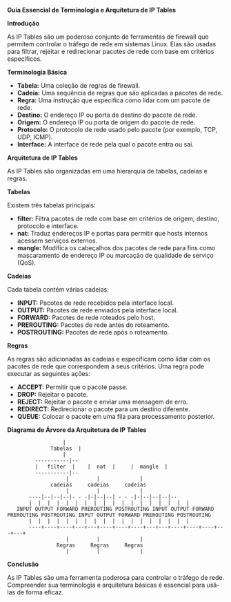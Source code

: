 **Guia Essencial de Terminologia e Arquitetura de IP Tables**

**Introdução**

As IP Tables são um poderoso conjunto de ferramentas de firewall que permitem controlar o tráfego de rede em sistemas Linux. Elas são usadas para filtrar, rejeitar e redirecionar pacotes de rede com base em critérios específicos.

**Terminologia Básica**

* **Tabela:** Uma coleção de regras de firewall.
* **Cadeia:** Uma sequência de regras que são aplicadas a pacotes de rede.
* **Regra:** Uma instrução que especifica como lidar com um pacote de rede.
* **Destino:** O endereço IP ou porta de destino do pacote de rede.
* **Origem:** O endereço IP ou porta de origem do pacote de rede.
* **Protocolo:** O protocolo de rede usado pelo pacote (por exemplo, TCP, UDP, ICMP).
* **Interface:** A interface de rede pela qual o pacote entra ou sai.

**Arquitetura de IP Tables**

As IP Tables são organizadas em uma hierarquia de tabelas, cadeias e regras.

**Tabelas**

Existem três tabelas principais:

* **filter:** Filtra pacotes de rede com base em critérios de origem, destino, protocolo e interface.
* **nat:** Traduz endereços IP e portas para permitir que hosts internos acessem serviços externos.
* **mangle:** Modifica os cabeçalhos dos pacotes de rede para fins como mascaramento de endereço IP ou marcação de qualidade de serviço (QoS).

**Cadeias**

Cada tabela contém várias cadeias:

* **INPUT:** Pacotes de rede recebidos pela interface local.
* **OUTPUT:** Pacotes de rede enviados pela interface local.
* **FORWARD:** Pacotes de rede roteados pelo host.
* **PREROUTING:** Pacotes de rede antes do roteamento.
* **POSTROUTING:** Pacotes de rede após o roteamento.

**Regras**

As regras são adicionadas às cadeias e especificam como lidar com os pacotes de rede que correspondem a seus critérios. Uma regra pode executar as seguintes ações:

* **ACCEPT:** Permitir que o pacote passe.
* **DROP:** Rejeitar o pacote.
* **REJECT:** Rejeitar o pacote e enviar uma mensagem de erro.
* **REDIRECT:** Redirecionar o pacote para um destino diferente.
* **QUEUE:** Colocar o pacote em uma fila para processamento posterior.

**Diagrama de Árvore da Arquitetura de IP Tables**

```
                  |
              Tabelas  |
                  |
         -----------|--
         |   filter  |    |  nat  |     |  mangle  |
         -----------|--
                   |         |             |
              cadeias     cadeias     cadeias
                   |         |             |
       ----|--|--|--|- - -|-|--|--| - - -|-|--|--|--|--
       |  |  |  |  |  |  |  |  |  |  |  |  |  |  |  |  |  |
   INPUT OUTPUT FORWARD PREROUTING POSTROUTING INPUT OUTPUT FORWARD PREROUTING POSTROUTING INPUT OUTPUT FORWARD PREROUTING POSTROUTING
       |  |  |  |  |  |  |  |  |  |  |  |  |  |  |  |  |  |
       ----+----+----+---+---+----+----+----+---+---+----+----+----+---+---+
                   |         |             |
                Regras     Regras     Regras
                   |         |             |
```

**Conclusão**

As IP Tables são uma ferramenta poderosa para controlar o tráfego de rede. Compreender sua terminologia e arquitetura básicas é essencial para usá-las de forma eficaz.